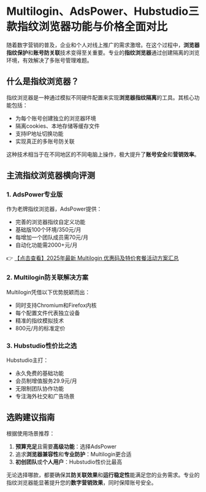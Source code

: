 # Multilogin、AdsPower、Hubstudio三款指纹浏览器功能与价格全面对比

随着数字营销的普及，企业和个人对线上推广的需求激增。在这个过程中，**浏览器指纹保护**和**账号防关联**技术变得至关重要。专业的**指纹浏览器**通过创建隔离的浏览环境，有效解决了多账号管理难题。

## 什么是指纹浏览器？

指纹浏览器是一种通过模拟不同硬件配置来实现**浏览器指纹隔离**的工具。其核心功能包括：

- 为每个账号创建独立的浏览器环境
- 隔离cookies、本地存储等缓存文件
- 支持IP地址切换功能
- 实现真正的多账号防关联

这种技术相当于在不同地区的不同电脑上操作，极大提升了**账号安全**和**营销效率**。

## 主流指纹浏览器横向评测

### 1. AdsPower专业版

作为老牌指纹浏览器，AdsPower提供：

- 完善的浏览器指纹自定义功能
- 基础版100个环境/350元/月
- 每增加一个团队成员需70元/月
- 自动化功能需2000+元/月

👉 [【点击查看】2025年最新 Multilogin 优惠码及特价套餐活动方案汇总](https://bit.ly/multIlogin)

### 2. Multilogin防关联解决方案

Multilogin凭借以下优势脱颖而出：

- 同时支持Chromium和Firefox内核
- 每个配置文件代表独立设备
- 精准的指纹模拟技术
- 800元/月的标准定价

### 3. Hubstudio性价比之选

Hubstudio主打：

- 永久免费的基础功能
- 会员制增值服务29.9元/月
- 无限制团队协作功能
- 专注海外社交和广告场景

## 选购建议指南

根据使用场景推荐：

1. **预算充足**且需要**高级功能**：选择AdsPower
2. 追求**浏览器兼容性**和**专业防护**：Multilogin更合适
3. **初创团队**或**个人用户**：Hubstudio性价比最高

无论选择哪款，都要确保其**防关联效果**和**运行稳定性**能满足您的业务需求。专业的指纹浏览器能显著提升您的**数字营销效果**，同时保障账号安全。